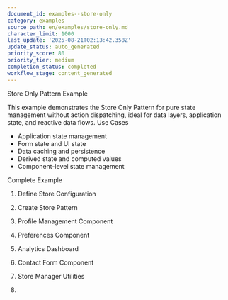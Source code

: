 ```yaml
---
document_id: examples--store-only
category: examples
source_path: en/examples/store-only.md
character_limit: 1000
last_update: '2025-08-21T02:13:42.358Z'
update_status: auto_generated
priority_score: 80
priority_tier: medium
completion_status: completed
workflow_stage: content_generated
---
```

Store Only Pattern Example

This example demonstrates the Store Only Pattern for pure state management without action dispatching, ideal for data layers, application state, and reactive data flows. Use Cases

- Application state management
- Form state and UI state
- Data caching and persistence
- Derived state and computed values
- Component-level state management

Complete Example

1. Define Store Configuration

2. Create Store Pattern

3. Profile Management Component

4. Preferences Component

3. Analytics Dashboard

4. Contact Form Component

5. Store Manager Utilities

6.
